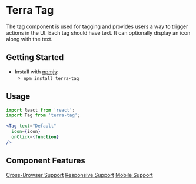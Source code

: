 # Terra Tag

The tag component is used for tagging and provides users a way to trigger actions in the UI. Each tag should have text.
It can optionally display an icon along with the text.

## Getting Started

- Install with [npmjs](https://www.npmjs.com):
  - `npm install terra-tag`

## Usage

```jsx
import React from 'react';
import Tag from 'terra-tag';

<Tag text="Default"
  icon={icon}
  onClick={function}
/>
```

## Component Features

[Cross-Browser Support](https://github.com/cerner/terra-core/wiki/Component-Features#cross-browser-support)
[Responsive Support](https://github.com/cerner/terra-core/wiki/Component-Features#responsive-support)
[Mobile Support](https://github.com/cerner/terra-core/wiki/Component-Features#mobile-support)
